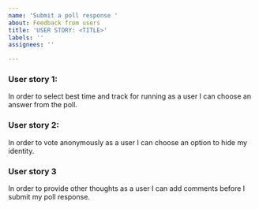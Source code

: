 ```yaml
---
name: 'Submit a poll response '
about: Feedback from users
title: 'USER STORY: <TITLE>'
labels: ''
assignees: ''

---
```


### User story 1: ###
In order to select best time and track for running as a user I can choose an answer from the poll.

### User story 2: ###
In order to vote anonymously as a user I can choose an option to hide my identity.

### User story 3 ###
In order to provide other thoughts as a user I can add comments before I submit my poll response.

